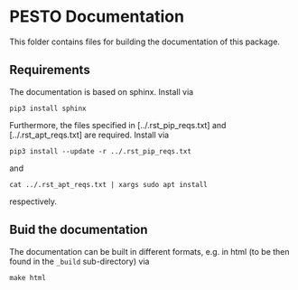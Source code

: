 # PESTO Documentation

This folder contains files for building the documentation of this package.


## Requirements

The documentation is based on sphinx. Install via

```
pip3 install sphinx
```

Furthermore, the files specified in [../.rst_pip_reqs.txt] and [../.rst_apt_reqs.txt] are required. Install via

```
pip3 install --update -r ../.rst_pip_reqs.txt
```

and

```
cat ../.rst_apt_reqs.txt | xargs sudo apt install
```

respectively.


## Buid the documentation

The documentation can be built in different formats, e.g. in html (to be then found in the `_build` sub-directory) via

```
make html
```
